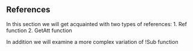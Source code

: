 References
----------

In this section we will get acquainted with two types of references:
    1. Ref function
    2. GetAtt function

In addition we will examine a more complex variation of !Sub function

